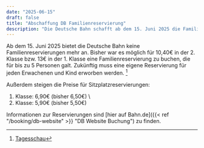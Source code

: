 ```yaml
---
date: "2025-06-15"
draft: false
title: "Abschaffung DB Familienreservierung"
description: "Die Deutsche Bahn schafft ab dem 15. Juni 2025 die Familienreservierung ab. Neue Preise und Einzelreservierungen für alle Reisenden gelten ab sofort."
---
```


Ab dem 15. Juni 2025 bietet die Deutsche Bahn keine Familienreservierungen mehr an. Bisher war es möglich für 10,40€ in der 2. Klasse bzw. 13€ in der 1. Klasse eine Familienreservierung zu buchen, die für bis zu 5 Personen galt. Zukünftig muss eine eigene Reservierung für jeden Erwachenen und Kind erworben werden. [^1]

Außerdem steigen die Preise für Sitzplatzreservierungen:

1. Klasse: 6,90€ (bisher 6,50€) \
2. Klasse: 5,90€ (bisher 5,50€)

Informationen zur Reservierungen sind [hier auf Bahn.de]({{< ref "/booking/db-website" >}} "DB Website Buchung") zu finden.

[^1]: [Tagesschau](https://www.tagesschau.de/wirtschaft/verbraucher/bahn-familienreservierung-kritik-100.html)
